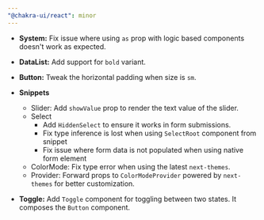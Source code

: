 ```yaml
---
"@chakra-ui/react": minor
---
```


- **System:** Fix issue where using `as` prop with logic based components
  doesn't work as expected.

- **DataList:** Add support for `bold` variant.

- **Button:** Tweak the horizontal padding when size is `sm`.

- **Snippets**

  - Slider: Add `showValue` prop to render the text value of the slider.
  - Select
    - Add `HiddenSelect` to ensure it works in form submissions.
    - Fix type inference is lost when using `SelectRoot` component from snippet
    - Fix issue where form data is not populated when using native form element
  - ColorMode: Fix type error when using the latest `next-themes`.
  - Provider: Forward props to `ColorModeProvider` powered by `next-themes` for
    better customization.

- **Toggle:** Add `Toggle` component for toggling between two states. It
  composes the `Button` component.
